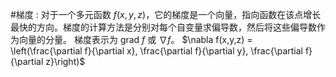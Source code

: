  #梯度 : 对于一个多元函数 $f(x, y, z)$，它的梯度是一个向量，指向函数在该点增长最快的方向。梯度的计算方法是分别对每个自变量求偏导数，然后将这些偏导数作为向量的分量。
    梯度表示为 $\text{grad } f$ 或 $\nabla f$。
    $\nabla f(x,y,z) = \left(\frac{\partial f}{\partial x}, \frac{\partial f}{\partial y}, \frac{\partial f}{\partial z}\right)$